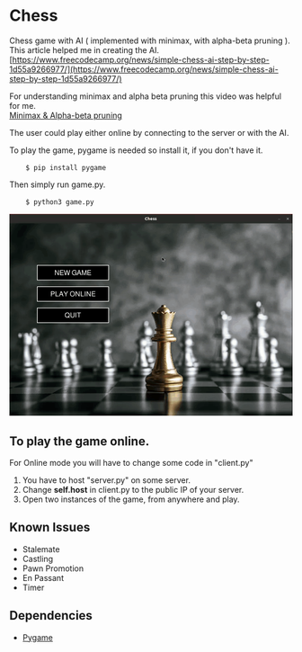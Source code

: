 # Chess 

Chess game with AI ( implemented with minimax, with alpha-beta pruning ). This article helped me in creating the AI.  
[https://www.freecodecamp.org/news/simple-chess-ai-step-by-step-1d55a9266977/](https://www.freecodecamp.org/news/simple-chess-ai-step-by-step-1d55a9266977/)

For understanding minimax and alpha beta pruning this video was helpful for me.   
[Minimax & Alpha-beta pruning](https://youtu.be/l-hh51ncgDI)

The user could play either online by connecting to the server or with the AI.

To play the game, pygame is needed so install it, if you don't have it.
```
    $ pip install pygame
```
Then simply run game.py.
```
    $ python3 game.py
```

![](assets/game.gif)

## To play the game online.
For Online mode you will have to change some code in "client.py"

1) You have to host "server.py" on some server.
2) Change **self.host** in client.py to the public IP of your server.
3) Open two instances of the game, from anywhere and play.


## Known Issues

* Stalemate
* Castling
* Pawn Promotion
* En Passant
* Timer

## Dependencies

* [Pygame](https://www.pygame.org/docs/)